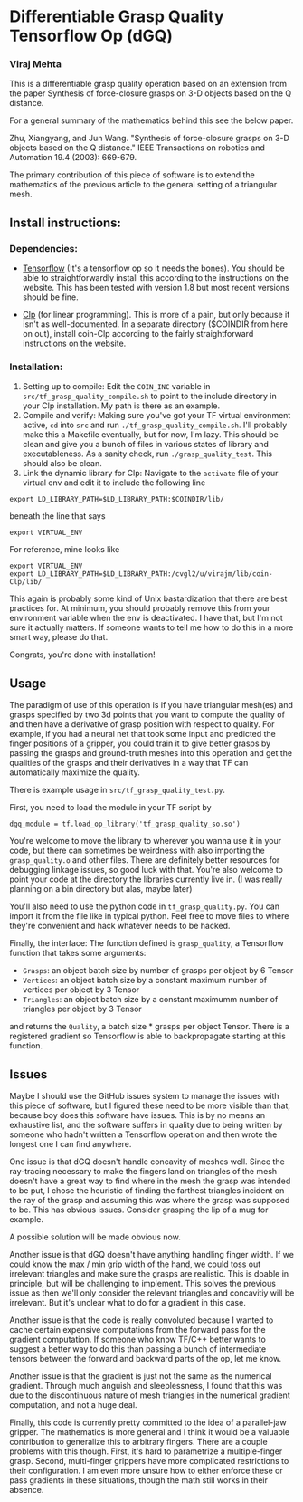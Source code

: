 # Differentiable Grasp Quality Tensorflow Op (dGQ)
### Viraj Mehta

This is a differentiable grasp quality operation based on an extension from the paper Synthesis of
force-closure grasps on 3-D objects based on the Q distance.

For a general summary of the mathematics behind this see the below paper.

Zhu, Xiangyang, and Jun Wang. "Synthesis of force-closure grasps on 3-D objects based on the Q distance." IEEE Transactions on robotics and Automation 19.4 (2003): 669-679.

The primary contribution of this piece of software is to extend the mathematics of the previous article to the general setting of a triangular mesh.

## Install instructions:
### Dependencies:
* [Tensorflow](tensorflow.org) (It's a tensorflow op so it needs the bones). You should be able to straightforwardly install this according to the instructions on the website. This has been tested with version 1.8 but most recent versions should be fine.

* [Clp](https://projects.coin-or.org/Clp) (for linear programming). This is more of a pain, but only because it isn't as well-documented. In a separate directory ($COINDIR from here on out), install coin-Clp according to the fairly straightforward instructions on the website.
### Installation:
1. Setting up to compile: Edit the `COIN_INC` variable in `src/tf_grasp_quality_compile.sh` to point to the include directory in your Clp installation. My path is there as an example.
2. Compile and verify: Making sure you've got your TF virtual environment active, `cd` into `src` and run `./tf_grasp_quality_compile.sh`. I'll probably make this a Makefile eventually, but for now, I'm lazy. This should be clean and give you a bunch of files in various states of library and executableness. As a sanity check, run `./grasp_quality_test`. This should also be clean.
3. Link the dynamic library for Clp: Navigate to the `activate` file of your virtual env and edit it to include the following line

  ```
  export LD_LIBRARY_PATH=$LD_LIBRARY_PATH:$COINDIR/lib/
  ```
  beneath the line that says
  ```
  export VIRTUAL_ENV
  ```

  For reference, mine looks like
  ```
  export VIRTUAL_ENV
  export LD_LIBRARY_PATH=$LD_LIBRARY_PATH:/cvgl2/u/virajm/lib/coin-Clp/lib/
  ```

  This again is probably some kind of Unix bastardization that there are best practices for. At minimum, you should probably remove this from your environment variable when the env is deactivated. I have that, but I'm not sure it actually matters. If someone wants to tell me how to do this in a more smart way, please do that.

Congrats, you're done with installation!

## Usage

The paradigm of use of this operation is if you have triangular mesh(es) and grasps specified by two 3d points that you want to compute the quality of and then have a derivative of grasp position with respect to quality. For example, if you had a neural net that took some input and predicted the finger positions of a gripper, you could train it to give better grasps by passing the grasps and ground-truth meshes into this operation and get the qualities of the grasps and their derivatives in a way that TF can automatically maximize the quality.

There is example usage in `src/tf_grasp_quality_test.py`.

First, you need to load the module in your TF script by
```
dgq_module = tf.load_op_library('tf_grasp_quality_so.so')
```
You're welcome to move the library to wherever you wanna use it in your code, but there can sometimes be weirdness with also importing the `grasp_quality.o` and other files. There are definitely better resources for debugging linkage issues, so good luck with that. You're also welcome to point your code at the directory the libraries currently live in. (I was really planning on a bin directory but alas, maybe later)

You'll also need to use the python code in `tf_grasp_quality.py`. You can import it from the file like in typical python. Feel free to move files to where they're convenient and hack whatever needs to be hacked.

Finally, the interface:
The function defined is `grasp_quality`, a Tensorflow function that takes some arguments:

* `Grasps`: an object batch size by number of grasps per object by 6 Tensor
* `Vertices`: an object batch size by a constant maximum number of vertices per object by 3 Tensor
* `Triangles`: an object batch size by a constant maximumm number of triangles per object by 3 Tensor

and returns the `Quality`, a batch size * grasps per object Tensor. There is a registered gradient so Tensorflow is able to backpropagate starting at this function.

## Issues

Maybe I should use the GitHub issues system to manage the issues with this piece of software, but I figured these need to be more visible than that, because boy does this software have issues. This is by no means an exhaustive list, and the software suffers in quality due to being written by someone who hadn't written a Tensorflow operation and then wrote the longest one I can find anywhere.

One issue is that dGQ doesn't handle concavity of meshes well. Since the ray-tracing necessary to make the fingers land on triangles of the mesh doesn't have a great way to find where in the mesh the grasp was intended to be put, I chose the heuristic of finding the farthest triangles incident on the ray of the grasp and assuming this was where the grasp was supposed to be. This has obvious issues. Consider grasping the lip of a mug for example.

A possible solution will be made obvious now.

Another issue is that dGQ doesn't have anything handling finger width. If we could know the max / min grip width of the hand, we could toss out irrelevant triangles and make sure the grasps are realistic. This is doable in principle, but will be challenging to implement. This solves the previous issue as then we'll only consider the relevant triangles and concavitiy will be irrelevant. But it's unclear what to do for a gradient in this case.

Another issue is that the code is really convoluted because I wanted to cache certain expensive computations from the forward pass for the gradient computation. If someone who know TF/C++ better wants to suggest a better way to do this than passing a bunch of intermediate tensors between the forward and backward parts of the op, let me know.

Another issue is that the gradient is just not the same as the numerical gradient. Through much anguish and sleeplessness, I found that this was due to the discontinuous nature of mesh triangles in the numerical gradient computation, and not a huge deal.

Finally, this code is currently pretty committed to the idea of a parallel-jaw gripper. The mathematics is more general and I think it would be a valuable contribution to generalize this to arbitrary fingers. There are a couple problems with this though. First, it's hard to parametrize a multiple-finger grasp. Second, multi-finger grippers have more complicated restrictions to their configuration. I am even more unsure how to either enforce these or pass gradients in these situations, though the math still works in their absence.
